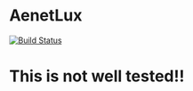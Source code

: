 # AenetLux

[![Build Status](https://github.com/cometscome/AenetLux.jl/actions/workflows/CI.yml/badge.svg?branch=main)](https://github.com/cometscome/AenetLux.jl/actions/workflows/CI.yml?query=branch%3Amain)

# This is not well tested!!